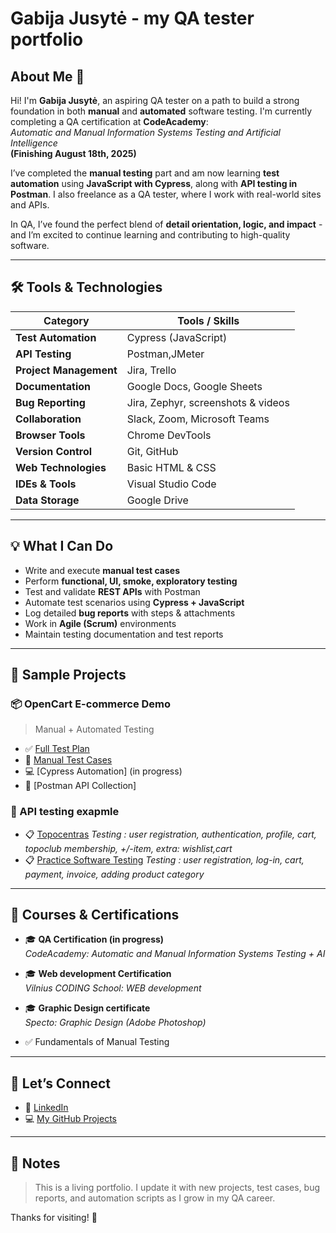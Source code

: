 # Gabija Jusytė - my QA tester portfolio

## About Me 👋

Hi! I'm **Gabija Jusytė**, an aspiring QA tester on a path to build a strong foundation in both **manual** and **automated** software testing. I'm currently completing a QA certification at **CodeAcademy**:  
_Automatic and Manual Information Systems Testing and Artificial Intelligence_  
**(Finishing August 18th, 2025)**

I’ve completed the **manual testing** part and am now learning **test automation** using **JavaScript with Cypress**, along with **API testing in Postman**. I also freelance as a QA tester, where I work with real-world sites and APIs.

In QA, I’ve found the perfect blend of **detail orientation, logic, and impact** - and I’m excited to continue learning and contributing to high-quality software.

---

## 🛠️ Tools & Technologies

| Category              | Tools / Skills                                                               |
|-----------------------|------------------------------------------------------------------------------|
| **Test Automation**   | Cypress (JavaScript)                                                         |
| **API Testing**       | Postman,JMeter                                                               |
| **Project Management**| Jira, Trello                                                                 |
| **Documentation**     | Google Docs, Google Sheets                                                   |
| **Bug Reporting**     | Jira, Zephyr, screenshots & videos                                           |
| **Collaboration**     | Slack, Zoom, Microsoft Teams                                                 |
| **Browser Tools**     | Chrome DevTools                                                              |
| **Version Control**   | Git, GitHub                                                                  |
| **Web Technologies**  | Basic HTML & CSS                                                             |
| **IDEs & Tools**      | Visual Studio Code                                                           |
| **Data Storage**      | Google Drive                                                                 |


---

## 💡 What I Can Do

- Write and execute **manual test cases**
- Perform **functional, UI, smoke, exploratory testing**
- Test and validate **REST APIs** with Postman
- Automate test scenarios using **Cypress + JavaScript**
- Log detailed **bug reports** with steps & attachments
- Work in **Agile (Scrum)** environments
- Maintain testing documentation and test reports

---

## 🧪 Sample Projects

### 📦 OpenCart E-commerce Demo
> Manual + Automated Testing

- ✅ [Full Test Plan](https://docs.google.com/document/d/1aDmN6flr0ZWoU_ppdH5lweQguLdr4Sjk69Qf_xN5UWI/edit?tab=t.0)
- 🧾 [Manual Test Cases](https://docs.google.com/spreadsheets/d/1_NuMW94xewG4vqqWIeUQpj0Dof7u8tEgr21y5lCfJJs/edit?gid=0#gid=0)
- 💻 [Cypress Automation] (in progress)
- 🧪 [Postman API Collection]

### 🛒 API testing exapmle

- 📋 [Topocentras]() _Testing : user registration, authentication, profile, cart, topoclub membership, +/-item, extra: wishlist,cart_
- 📋 [Practice Software Testing]()  _Testing : user registration, log-in, cart, payment, invoice, adding product category_
---

## 📜 Courses & Certifications

- 🎓 **QA Certification (in progress)**  
  _CodeAcademy: Automatic and Manual Information Systems Testing + AI_
  
- 🎓 **Web development Certification**  
  _Vilnius CODING School: WEB development_

- 🎓 **Graphic Design certificate**  
  _Specto: Graphic Design (Adobe Photoshop)_
  
- ✅ Fundamentals of Manual Testing

---

## 🤝 Let’s Connect

- 🔗 [LinkedIn](https://www.linkedin.com/in/gabija-jusyte/) 
- 💻 [My GitHub Projects](https://github.com/6abija) 

---

## 📌 Notes

> This is a living portfolio. I update it with new projects, test cases, bug reports, and automation scripts as I grow in my QA career.

Thanks for visiting! 🚀

